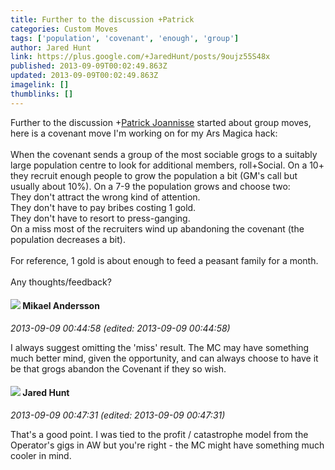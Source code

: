 ```yaml
---
title: Further to the discussion +Patrick
categories: Custom Moves
tags: ['population', 'covenant', 'enough', 'group']
author: Jared Hunt
link: https://plus.google.com/+JaredHunt/posts/9oujz55S48x
published: 2013-09-09T00:02:49.863Z
updated: 2013-09-09T00:02:49.863Z
imagelink: []
thumblinks: []
---
```


Further to the discussion <span class="proflinkWrapper"><span class="proflinkPrefix">+</span><a class="proflink" href="https://plus.google.com/102311180250681509880" oid="102311180250681509880">Patrick Joannisse</a></span> started about group moves, here is a covenant move I&#39;m working on for my Ars Magica hack:<br /><br />When the covenant sends a group of the most sociable grogs to a suitably large population centre to look for additional members, roll+Social. On a 10+ they recruit enough people to grow the population a bit (GM&#39;s call but usually about 10%). On a 7-9 the population grows and choose two:<br />They don&#39;t attract the wrong kind of attention.<br />They don&#39;t have to pay bribes costing 1 gold.<br />They don&#39;t have to resort to press-ganging.<br />On a miss most of the recruiters wind up abandoning the covenant (the population decreases a bit).<br /><br />For reference, 1 gold is about enough to feed a peasant family for a month.<br /><br />Any thoughts/feedback?
<div id='comment z12kvx4iooincbpdo230vfcq3knrelngm04'>
  <h4><img src='{{site.baseurl}}//images/avatars/113850571702998965194_photo.jpg'> Mikael Andersson</h4>
      <p><cite>2013-09-09 00:44:58 (edited: 2013-09-09 00:44:58)</cite></p>
        <p>I always suggest omitting the &#39;miss&#39; result. The MC may have something much better mind, given the opportunity, and can always choose to have it be that grogs abandon the Covenant if they so wish.</p>
</div>
        

<div id='comment z12kvx4iooincbpdo230vfcq3knrelngm04'>
  <h4><img src='{{site.baseurl}}//images/avatars/114672456174673088574_photo.jpg'> Jared Hunt</h4>
      <p><cite>2013-09-09 00:47:31 (edited: 2013-09-09 00:47:31)</cite></p>
        <p>That&#39;s a good point. I was tied to the profit / catastrophe model from the Operator&#39;s gigs in AW but you&#39;re right - the MC might have something much cooler in mind.</p>
</div>
        